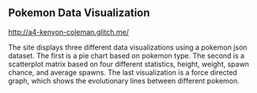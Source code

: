 
## Pokemon Data Visualization

http://a4-kenyon-coleman.glitch.me/

The site displays three different data visualizations using a pokemon json dataset. The first is a pie chart based on pokemon type. The second is a scatterplot matrix based on four different statistics, height, weight, spawn chance, and average spawns. The last visualization is a force directed graph, which shows the evolutionary lines between different pokemon.
